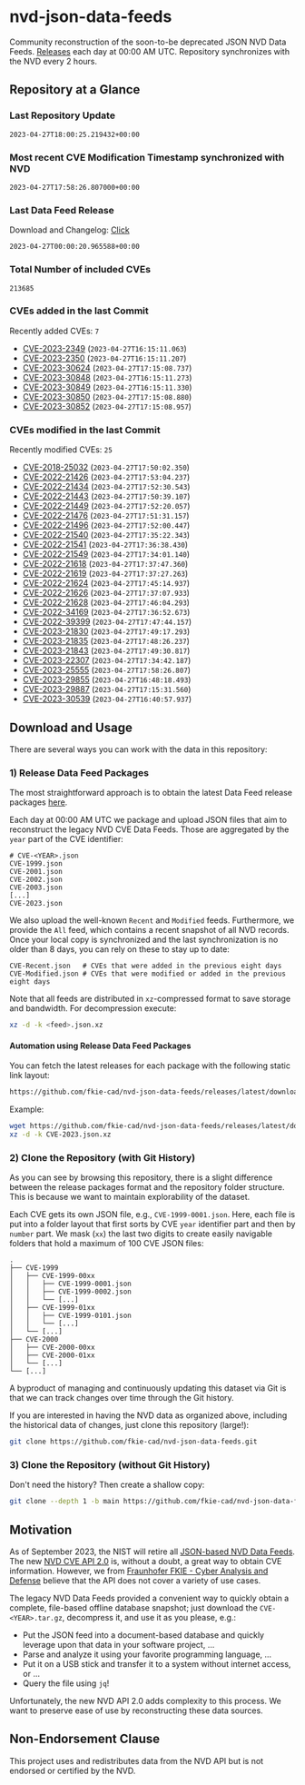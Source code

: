 # nvd-json-data-feeds

Community reconstruction of the soon-to-be deprecated JSON NVD Data Feeds. 
[Releases](releases/latest) each day at 00:00 AM UTC.
Repository synchronizes with the NVD every 2 hours.

## Repository at a Glance

### Last Repository Update

```plain
2023-04-27T18:00:25.219432+00:00
```

### Most recent CVE Modification Timestamp synchronized with NVD

```plain
2023-04-27T17:58:26.807000+00:00
```

### Last Data Feed Release

Download and Changelog: [Click](releases/latest)

```plain
2023-04-27T00:00:20.965588+00:00
```

### Total Number of included CVEs

```plain
213685
```

### CVEs added in the last Commit

Recently added CVEs: `7`

* [CVE-2023-2349](CVE-2023/CVE-2023-23xx/CVE-2023-2349.json) (`2023-04-27T16:15:11.063`)
* [CVE-2023-2350](CVE-2023/CVE-2023-23xx/CVE-2023-2350.json) (`2023-04-27T16:15:11.207`)
* [CVE-2023-30624](CVE-2023/CVE-2023-306xx/CVE-2023-30624.json) (`2023-04-27T17:15:08.737`)
* [CVE-2023-30848](CVE-2023/CVE-2023-308xx/CVE-2023-30848.json) (`2023-04-27T16:15:11.273`)
* [CVE-2023-30849](CVE-2023/CVE-2023-308xx/CVE-2023-30849.json) (`2023-04-27T16:15:11.330`)
* [CVE-2023-30850](CVE-2023/CVE-2023-308xx/CVE-2023-30850.json) (`2023-04-27T17:15:08.880`)
* [CVE-2023-30852](CVE-2023/CVE-2023-308xx/CVE-2023-30852.json) (`2023-04-27T17:15:08.957`)


### CVEs modified in the last Commit

Recently modified CVEs: `25`

* [CVE-2018-25032](CVE-2018/CVE-2018-250xx/CVE-2018-25032.json) (`2023-04-27T17:50:02.350`)
* [CVE-2022-21426](CVE-2022/CVE-2022-214xx/CVE-2022-21426.json) (`2023-04-27T17:53:04.237`)
* [CVE-2022-21434](CVE-2022/CVE-2022-214xx/CVE-2022-21434.json) (`2023-04-27T17:52:30.543`)
* [CVE-2022-21443](CVE-2022/CVE-2022-214xx/CVE-2022-21443.json) (`2023-04-27T17:50:39.107`)
* [CVE-2022-21449](CVE-2022/CVE-2022-214xx/CVE-2022-21449.json) (`2023-04-27T17:52:20.057`)
* [CVE-2022-21476](CVE-2022/CVE-2022-214xx/CVE-2022-21476.json) (`2023-04-27T17:51:31.157`)
* [CVE-2022-21496](CVE-2022/CVE-2022-214xx/CVE-2022-21496.json) (`2023-04-27T17:52:00.447`)
* [CVE-2022-21540](CVE-2022/CVE-2022-215xx/CVE-2022-21540.json) (`2023-04-27T17:35:22.343`)
* [CVE-2022-21541](CVE-2022/CVE-2022-215xx/CVE-2022-21541.json) (`2023-04-27T17:36:38.430`)
* [CVE-2022-21549](CVE-2022/CVE-2022-215xx/CVE-2022-21549.json) (`2023-04-27T17:34:01.140`)
* [CVE-2022-21618](CVE-2022/CVE-2022-216xx/CVE-2022-21618.json) (`2023-04-27T17:37:47.360`)
* [CVE-2022-21619](CVE-2022/CVE-2022-216xx/CVE-2022-21619.json) (`2023-04-27T17:37:27.263`)
* [CVE-2022-21624](CVE-2022/CVE-2022-216xx/CVE-2022-21624.json) (`2023-04-27T17:45:14.937`)
* [CVE-2022-21626](CVE-2022/CVE-2022-216xx/CVE-2022-21626.json) (`2023-04-27T17:37:07.933`)
* [CVE-2022-21628](CVE-2022/CVE-2022-216xx/CVE-2022-21628.json) (`2023-04-27T17:46:04.293`)
* [CVE-2022-34169](CVE-2022/CVE-2022-341xx/CVE-2022-34169.json) (`2023-04-27T17:36:52.673`)
* [CVE-2022-39399](CVE-2022/CVE-2022-393xx/CVE-2022-39399.json) (`2023-04-27T17:47:44.157`)
* [CVE-2023-21830](CVE-2023/CVE-2023-218xx/CVE-2023-21830.json) (`2023-04-27T17:49:17.293`)
* [CVE-2023-21835](CVE-2023/CVE-2023-218xx/CVE-2023-21835.json) (`2023-04-27T17:48:26.237`)
* [CVE-2023-21843](CVE-2023/CVE-2023-218xx/CVE-2023-21843.json) (`2023-04-27T17:49:30.817`)
* [CVE-2023-22307](CVE-2023/CVE-2023-223xx/CVE-2023-22307.json) (`2023-04-27T17:34:42.187`)
* [CVE-2023-25555](CVE-2023/CVE-2023-255xx/CVE-2023-25555.json) (`2023-04-27T17:58:26.807`)
* [CVE-2023-29855](CVE-2023/CVE-2023-298xx/CVE-2023-29855.json) (`2023-04-27T16:48:18.493`)
* [CVE-2023-29887](CVE-2023/CVE-2023-298xx/CVE-2023-29887.json) (`2023-04-27T17:15:31.560`)
* [CVE-2023-30539](CVE-2023/CVE-2023-305xx/CVE-2023-30539.json) (`2023-04-27T16:40:57.937`)


## Download and Usage

There are several ways you can work with the data in this repository:

### 1) Release Data Feed Packages

The most straightforward approach is to obtain the latest Data Feed release packages [here](releases/latest).

Each day at 00:00 AM UTC we package and upload JSON files that aim to reconstruct the legacy NVD CVE Data Feeds.
Those are aggregated by the `year` part of the CVE identifier:

```
# CVE-<YEAR>.json
CVE-1999.json
CVE-2001.json
CVE-2002.json
CVE-2003.json
[...]
CVE-2023.json
```

We also upload the well-known `Recent` and `Modified` feeds.
Furthermore, we provide the `All` feed, which contains a recent snapshot of all NVD records.
Once your local copy is synchronized and the last synchronization is no older than 8 days, you can rely on these to stay up to date:

```plain
CVE-Recent.json   # CVEs that were added in the previous eight days
CVE-Modified.json # CVEs that were modified or added in the previous eight days
```

Note that all feeds are distributed in `xz`-compressed format to save storage and bandwidth.
For decompression execute:

```sh
xz -d -k <feed>.json.xz
```


#### Automation using Release Data Feed Packages

You can fetch the latest releases for each package with the following static link layout:

```sh
https://github.com/fkie-cad/nvd-json-data-feeds/releases/latest/download/CVE-<YEAR>.json.xz
```

Example:

```sh
wget https://github.com/fkie-cad/nvd-json-data-feeds/releases/latest/download/CVE-2023.json.xz
xz -d -k CVE-2023.json.xz
```

### 2) Clone the Repository (with Git History)

As you can see by browsing this repository, there is a slight difference between the release packages format and the repository folder structure.
This is because we want to maintain explorability of the dataset.

Each CVE gets its own JSON file, e.g., `CVE-1999-0001.json`.
Here, each file is put into a folder layout that first sorts by CVE `year` identifier part and then by `number` part.
We mask (`xx`) the last two digits to create easily navigable folders that hold a maximum of 100 CVE JSON files:

```plain
.
├── CVE-1999
│   ├── CVE-1999-00xx
│   │   ├── CVE-1999-0001.json
│   │   ├── CVE-1999-0002.json
│   │   └── [...]
│   ├── CVE-1999-01xx
│   │   ├── CVE-1999-0101.json
│   │   └── [...]
│   └── [...]
├── CVE-2000
│   ├── CVE-2000-00xx
│   ├── CVE-2000-01xx
│   └── [...]
└── [...]
```

A byproduct of managing and continuously updating this dataset via Git is that we can track changes over time through the Git history.

If you are interested in having the NVD data as organized above, including the historical data of changes, just clone this repository (large!):

```sh
git clone https://github.com/fkie-cad/nvd-json-data-feeds.git
```

### 3) Clone the Repository (without Git History)

Don't need the history? Then create a shallow copy:

```sh
git clone --depth 1 -b main https://github.com/fkie-cad/nvd-json-data-feeds.git
```

## Motivation

As of September 2023, the NIST will retire all [JSON-based NVD Data Feeds](https://nvd.nist.gov/vuln/data-feeds#divRetirementBanner-1).
The new [NVD CVE API 2.0](https://nvd.nist.gov/developers/vulnerabilities) is, without a doubt, a great way to obtain CVE information.
However, we from [Fraunhofer FKIE - Cyber Analysis and Defense](https://www.fkie.fraunhofer.de/en/departments/cad.html) believe that the API does not cover a variety of use cases.

The legacy NVD Data Feeds provided a convenient way to quickly obtain a complete, file-based offline database snapshot; just download the `CVE-<YEAR>.tar.gz`, decompress it, and use it as you please, e.g.:

* Put the JSON feed into a document-based database and quickly leverage upon that data in your software project, ...
* Parse and analyze it using your favorite programming language, ...
* Put it on a USB stick and transfer it to a system without internet access, or ...
* Query the file using `jq`!

Unfortunately, the new NVD API 2.0 adds complexity to this process.
We want to preserve ease of use by reconstructing these data sources.

## Non-Endorsement Clause

This project uses and redistributes data from the NVD API but is not endorsed or certified by the NVD.